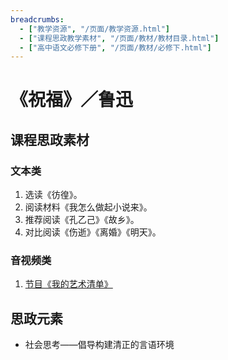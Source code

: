 ```yaml
---
breadcrumbs:
  - ["教学资源", "/页面/教学资源.html"]
  - ["课程思政教学素材", "/页面/教材/教材目录.html"]
  - ["高中语文必修下册", "/页面/教材/必修下.html"]
---
```


# 《祝福》／鲁迅

## 课程思政素材

### 文本类

1. 选读《彷徨》。
2. 阅读材料《我怎么做起小说来》。
3. 推荐阅读《孔乙己》《故乡》。
4. 对比阅读《伤逝》《离婚》《明天》。

### 音视频类

1. [节目《我的艺术清单》](https://tv.cctv.com/2022/12/22/VIDE1NGyseK2P7RGnvGCMa2P221222.shtml)

## 思政元素

- 社会思考——倡导构建清正的言语环境
